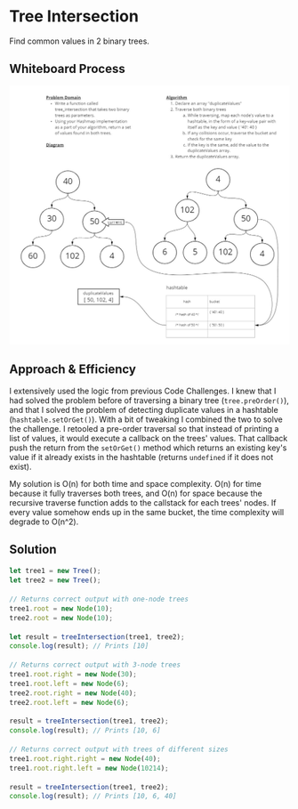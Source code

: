 # Tree Intersection

Find common values in 2 binary trees.

## Whiteboard Process

![My whiteboard process](./assets/challenge-32-whiteboard.jpg)

## Approach & Efficiency

I extensively used the logic from previous Code Challenges. I knew that I had solved the problem before of traversing a binary tree (`tree.preOrder()`), and that I solved the problem of detecting duplicate values in a hashtable (`hashtable.setOrGet()`). With a bit of tweaking I combined the two to solve the challenge. I retooled a pre-order traversal so that instead of printing a list of values, it would execute a callback on the trees' values. That callback push the return from the `setOrGet()` method which returns an existing key's value if it already exists in the hashtable (returns `undefined` if it does not exist).

My solution is O(n) for both time and space complexity. O(n) for time because it fully traverses both trees, and O(n) for space because the recursive traverse function adds to the callstack for each trees' nodes. If every value somehow ends up in the same bucket, the time complexity will degrade to O(n^2).

## Solution

```js
let tree1 = new Tree();
let tree2 = new Tree();

// Returns correct output with one-node trees
tree1.root = new Node(10);
tree2.root = new Node(10);

let result = treeIntersection(tree1, tree2);
console.log(result); // Prints [10]

// Returns correct output with 3-node trees
tree1.root.right = new Node(30);
tree1.root.left = new Node(6);
tree2.root.right = new Node(40);
tree2.root.left = new Node(6);

result = treeIntersection(tree1, tree2);
console.log(result); // Prints [10, 6]

// Returns correct output with trees of different sizes
tree1.root.right.right = new Node(40);
tree1.root.right.left = new Node(10214);

result = treeIntersection(tree1, tree2);
console.log(result); // Prints [10, 6, 40]
```
